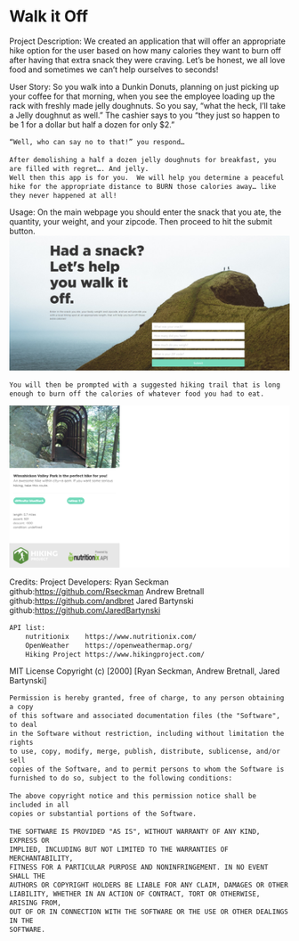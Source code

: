 # Walk it Off

Project Description:
    We created an application that will offer an appropriate hike option for the user based on how many calories they want to burn off after having that extra snack they were craving. Let’s be honest, we all love food and sometimes we can’t help ourselves to seconds!

User Story:
    So you walk into a Dunkin Donuts, planning on just picking up your coffee for that morning, when you see the employee loading up the rack with freshly made jelly doughnuts. So you say, “what the heck, I’ll take a Jelly doughnut as well.” The cashier says to you “they just so happen to be 1 for a dollar but half a dozen for only \$2.”

    “Well, who can say no to that!” you respond…

    After demolishing a half a dozen jelly doughnuts for breakfast, you are filled with regret…. And jelly.
    Well then this app is for you.  We will help you determine a peaceful hike for the appropriate distance to BURN those calories away… like they never happened at all!

Usage:
    On the main webpage you should enter the snack that you ate, the quantity, your weight, and your zipcode. Then proceed to hit the submit button.
<img src="mainpagescreenshot.png">

    You will then be prompted with a suggested hiking trail that is long enough to burn off the calories of whatever food you had to eat.
<img src="suggestedhikingtrailscreen.png">

Credits:
    Project Developers:
        Ryan Seckman github:https://github.com/Rseckman
        Andrew Bretnall github:https://github.com/andbret
        Jared Bartynski github:https://github.com/JaredBartynski

    API list:
        nutritionix    https://www.nutritionix.com/
        OpenWeather    https://openweathermap.org/
        Hiking Project https://www.hikingproject.com/

MIT License
Copyright (c) [2000] [Ryan Seckman, Andrew Bretnall, Jared Bartynski]

    Permission is hereby granted, free of charge, to any person obtaining a copy
    of this software and associated documentation files (the "Software", to deal
    in the Software without restriction, including without limitation the rights
    to use, copy, modify, merge, publish, distribute, sublicense, and/or sell
    copies of the Software, and to permit persons to whom the Software is
    furnished to do so, subject to the following conditions:

    The above copyright notice and this permission notice shall be included in all
    copies or substantial portions of the Software.

    THE SOFTWARE IS PROVIDED "AS IS", WITHOUT WARRANTY OF ANY KIND, EXPRESS OR
    IMPLIED, INCLUDING BUT NOT LIMITED TO THE WARRANTIES OF MERCHANTABILITY,
    FITNESS FOR A PARTICULAR PURPOSE AND NONINFRINGEMENT. IN NO EVENT SHALL THE
    AUTHORS OR COPYRIGHT HOLDERS BE LIABLE FOR ANY CLAIM, DAMAGES OR OTHER
    LIABILITY, WHETHER IN AN ACTION OF CONTRACT, TORT OR OTHERWISE, ARISING FROM,
    OUT OF OR IN CONNECTION WITH THE SOFTWARE OR THE USE OR OTHER DEALINGS IN THE
    SOFTWARE.
